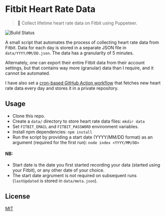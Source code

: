 # Fitbit Heart Rate Data

> 💓 Collect lifetime heart rate data on Fitbit using Puppeteer.

![Build Status](https://github.com/plibither8/fitbit-heart-rate/workflows/Heart%20Rate%20Bot/badge.svg)

A small script that automates the process of collecting heart rate data from Fitbit. Data for each day is stored in a separate JSON file in `data/YYYY/MM/DD.json`. The data has a granularity of 5 minutes.

Alternately, one can export their entire Fitbit data from their account settings, but that contains way more (granular) data than I require, and it cannot be automated.

I have also set a [cron-based GitHub Action workflow](https://github.com/plibither8/fitbit-heart-rate/actions) that fetches new heart rate data every day and stores it in a private repository.

## Usage

* Clone this repo.
* Create a `data/` directory to store heart rate data files: `mkdir data`
* Set `FITBIT_EMAIL` and `FITBIT_PASSWORD` environment variables.
* Install npm dependencies: `npm install`
* Run the script by providing a start date (YYYY/MM/DD format) as an argument (required for the first run): `node index <YYYY/MM/DD>`

#### NB:

* Start date is the date you first started recording your data (started using your Fitbit), or any other date of your choice.
* The start date argrument is not required on subsequent runs (`lastUpdated` is stored in `data/meta.json`).

## License

[MIT](LICENSE)
